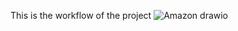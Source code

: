 This is the workflow of the project
![Amazon drawio](https://github.com/manhzeff/Data-Engineering-and-Analyst-with-Amazon-Data/assets/104782892/48fcad68-e566-4edd-9821-9afedba1152a)

